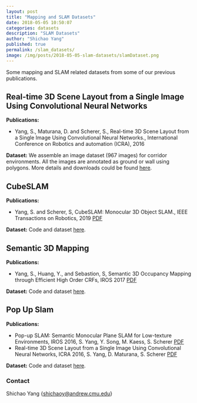 ```yaml
---
layout: post
title: "Mapping and SLAM Datasets"
date: 2018-05-05 10:50:07
categories: datasets
description: "SLAM Datasets"
author: "Shichao Yang"
published: true
permalink: /slam_datasets/
image: /img/posts/2018-05-05-slam-datasets/slamDataset.png
---
```


Some mapping and SLAM related datasets from some of our previous publications.

## Real-time 3D Scene Layout from a Single Image Using Convolutional Neural Networks

**Publications:**

* Yang, S., Maturana, D. and Scherer, S., Real-time 3D Scene Layout from a Single Image Using Convolutional Neural Networks., International Conference on Robotics and automation (ICRA), 2016

**Dataset:** We assemble an image dataset (967 images) for corridor environments. All the images are annotated as ground or wall using polygons. More details and downloads could be found [here](https://drive.google.com/file/d/16yHVv2HIV2pqJj-Z1k8gRSb31enJeMdm/view?usp=sharing).

## CubeSLAM

**Publications:**

* Yang, S. and Scherer, S, CubeSLAM: Monocular 3D Object SLAM., IEEE Transactions on Robotics, 2019 [PDF](https://arxiv.org/abs/1806.00557)

**Dataset:** Code and dataset [here](https://github.com/shichaoy/cube_slam).

## Semantic 3D Mapping

**Publications:**

* Yang, S., Huang, Y., and Sebastion, S,  Semantic 3D Occupancy Mapping through Efficient High Order CRFs, IROS 2017 [PDF](https://arxiv.org/pdf/1707.07388.pdf)

**Dataset:** Code and dataset [here](https://github.com/shichaoy/semantic_3d_mapping).

## Pop Up Slam

**Publications:**

* Pop-up SLAM: Semantic Monocular Plane SLAM for Low-texture Environments, IROS 2016, S. Yang, Y. Song, M. Kaess, S. Scherer [PDF](https://shichaoy.github.io/Publications/iros_2016_popslam.pdf)
* Real-time 3D Scene Layout from a Single Image Using Convolutional Neural Networks, ICRA 2016, S. Yang, D. Maturana, S. Scherer [PDF](https://shichaoy.github.io/Publications/icra_2016_sinpop.pdf)

**Dataset:** Code and dataset [here](https://github.com/shichaoy/pop_up_slam).

### Contact

Shichao Yang {<shichaoy@andrew.cmu.edu>}
